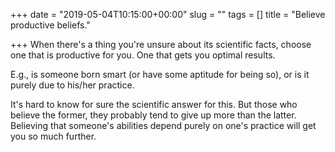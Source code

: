 +++
date = "2019-05-04T10:15:00+00:00"
slug = ""
tags = []
title = "Believe productive beliefs."

+++
When there's a thing you're unsure about its scientific facts, choose one that is productive for you. One that gets you optimal results.

E.g., is someone born smart (or have some aptitude for being so), or is it purely due to his/her practice.

It's hard to know for sure the scientific answer for this. But those who believe the former, they probably tend to give up more than the latter. Believing that someone's abilities depend purely on one's practice will get you so much further.